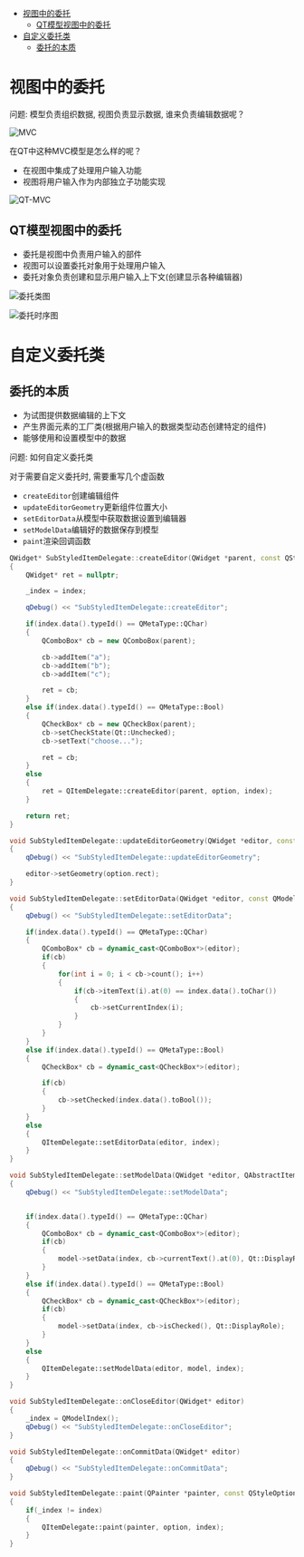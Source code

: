 - [视图中的委托](#视图中的委托)
  - [QT模型视图中的委托](#qt模型视图中的委托)
- [自定义委托类](#自定义委托类)
  - [委托的本质](#委托的本质)


# 视图中的委托

问题: 模型负责组织数据, 视图负责显示数据, 谁来负责编辑数据呢？

![MVC](./pic/MVC.png)

在QT中这种MVC模型是怎么样的呢？

* 在视图中集成了处理用户输入功能
* 视图将用户输入作为内部独立子功能实现

![QT-MVC](./pic/QT-MVC.png)

## QT模型视图中的委托

* 委托是视图中负责用户输入的部件
* 视图可以设置委托对象用于处理用户输入
* 委托对象负责创建和显示用户输入上下文(创建显示各种编辑器)

![委托类图](./pic/委托类图.png)

![委托时序图](/pic/委托时序图.png)


# 自定义委托类

## 委托的本质

* 为试图提供数据编辑的上下文
* 产生界面元素的工厂类(根据用户输入的数据类型动态创建特定的组件)
* 能够使用和设置模型中的数据

问题: 如何自定义委托类

对于需要自定义委托时, 需要重写几个虚函数

* ```createEditor```创建编辑组件
* ```updateEditorGeometry```更新组件位置大小
* ```setEditorData```从模型中获取数据设置到编辑器
* ```setModelData```编辑好的数据保存到模型
* ```paint```渲染回调函数

```C++
QWidget* SubStyledItemDelegate::createEditor(QWidget *parent, const QStyleOptionViewItem &option, const QModelIndex &index) const
{
    QWidget* ret = nullptr;

    _index = index;

    qDebug() << "SubStyledItemDelegate::createEditor";

    if(index.data().typeId() == QMetaType::QChar)
    {
        QComboBox* cb = new QComboBox(parent);

        cb->addItem("a");
        cb->addItem("b");
        cb->addItem("c");

        ret = cb;
    }
    else if(index.data().typeId() == QMetaType::Bool)
    {
        QCheckBox* cb = new QCheckBox(parent);
        cb->setCheckState(Qt::Unchecked);
        cb->setText("choose...");

        ret = cb;
    }
    else
    {
        ret = QItemDelegate::createEditor(parent, option, index);
    }

    return ret;
}

void SubStyledItemDelegate::updateEditorGeometry(QWidget *editor, const QStyleOptionViewItem &option, const QModelIndex &index) const
{
    qDebug() << "SubStyledItemDelegate::updateEditorGeometry";

    editor->setGeometry(option.rect);
}

void SubStyledItemDelegate::setEditorData(QWidget *editor, const QModelIndex &index) const
{
    qDebug() << "SubStyledItemDelegate::setEditorData";

    if(index.data().typeId() == QMetaType::QChar)
    {
        QComboBox* cb = dynamic_cast<QComboBox*>(editor);
        if(cb)
        {
            for(int i = 0; i < cb->count(); i++)
            {
                if(cb->itemText(i).at(0) == index.data().toChar())
                {
                    cb->setCurrentIndex(i);
                }
            }
        }
    }
    else if(index.data().typeId() == QMetaType::Bool)
    {
        QCheckBox* cb = dynamic_cast<QCheckBox*>(editor);

        if(cb)
        {
            cb->setChecked(index.data().toBool());
        }
    }
    else
    {
        QItemDelegate::setEditorData(editor, index);
    }
}

void SubStyledItemDelegate::setModelData(QWidget *editor, QAbstractItemModel *model, const QModelIndex &index) const
{
    qDebug() << "SubStyledItemDelegate::setModelData";


    if(index.data().typeId() == QMetaType::QChar)
    {
        QComboBox* cb = dynamic_cast<QComboBox*>(editor);
        if(cb)
        {
            model->setData(index, cb->currentText().at(0), Qt::DisplayRole);
        }
    }
    else if(index.data().typeId() == QMetaType::Bool)
    {
        QCheckBox* cb = dynamic_cast<QCheckBox*>(editor);
        if(cb)
        {
            model->setData(index, cb->isChecked(), Qt::DisplayRole);
        }
    }
    else
    {
        QItemDelegate::setModelData(editor, model, index);
    }
}

void SubStyledItemDelegate::onCloseEditor(QWidget* editor)
{
    _index = QModelIndex();
    qDebug() << "SubStyledItemDelegate::onCloseEditor";
}

void SubStyledItemDelegate::onCommitData(QWidget* editor)
{
    qDebug() << "SubStyledItemDelegate::onCommitData";
}

void SubStyledItemDelegate::paint(QPainter *painter, const QStyleOptionViewItem &option, const QModelIndex &index) const
{
    if(_index != index)
    {
        QItemDelegate::paint(painter, option, index);
    }
}


```
